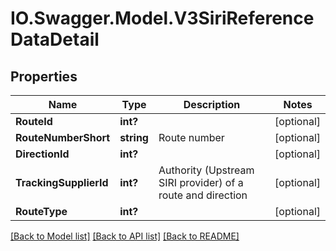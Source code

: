# IO.Swagger.Model.V3SiriReferenceDataDetail
## Properties

Name | Type | Description | Notes
------------ | ------------- | ------------- | -------------
**RouteId** | **int?** |  | [optional] 
**RouteNumberShort** | **string** | Route number | [optional] 
**DirectionId** | **int?** |  | [optional] 
**TrackingSupplierId** | **int?** | Authority (Upstream SIRI provider) of a route and direction | [optional] 
**RouteType** | **int?** |  | [optional] 

[[Back to Model list]](../README.md#documentation-for-models) [[Back to API list]](../README.md#documentation-for-api-endpoints) [[Back to README]](../README.md)

